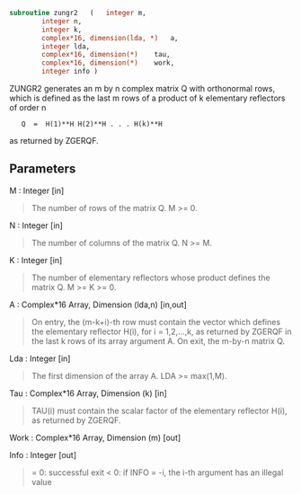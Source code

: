 ```fortran
subroutine zungr2	(	integer	m,
		integer	n,
		integer	k,
		complex*16, dimension(lda, *)	a,
		integer	lda,
		complex*16, dimension(*)	tau,
		complex*16, dimension(*)	work,
		integer	info )
```

 ZUNGR2 generates an m by n complex matrix Q with orthonormal rows,
 which is defined as the last m rows of a product of k elementary
 reflectors of order n

       Q  =  H(1)**H H(2)**H . . . H(k)**H

 as returned by ZGERQF.

## Parameters
M : Integer [in]
> The number of rows of the matrix Q. M >= 0.

N : Integer [in]
> The number of columns of the matrix Q. N >= M.

K : Integer [in]
> The number of elementary reflectors whose product defines the
> matrix Q. M >= K >= 0.

A : Complex*16 Array, Dimension (lda,n) [in,out]
> On entry, the (m-k+i)-th row must contain the vector which
> defines the elementary reflector H(i), for i = 1,2,...,k, as
> returned by ZGERQF in the last k rows of its array argument
> A.
> On exit, the m-by-n matrix Q.

Lda : Integer [in]
> The first dimension of the array A. LDA >= max(1,M).

Tau : Complex*16 Array, Dimension (k) [in]
> TAU(i) must contain the scalar factor of the elementary
> reflector H(i), as returned by ZGERQF.

Work : Complex*16 Array, Dimension (m) [out]

Info : Integer [out]
> = 0: successful exit
> < 0: if INFO = -i, the i-th argument has an illegal value

